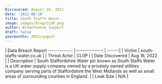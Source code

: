 ```yaml
---
Discovered: August 16, 2022
date: '2022-08-16'
title: South Staffs Water
image: images/blog/CL0P.png
author: Breachsense Support
draft: false
yearmonths: 2022/august
---
```



| Data Breach Report
------------:     |:-------------:    | :-----:|
| Victim      | south-staffs-water.co.uk      | 
| Threat Actor      | CL0P      | 
| Date Discovered      | Aug 16, 2022      | 
| Description      | South Staffordshire Water plc known as South Staffs Water is a UK water supply company owned by a privately owned utilities company serving parts of Staffordshire the West Midlands as well as small areas of surrounding counties in England.      | 
| Leak Size      | N/A      | 

